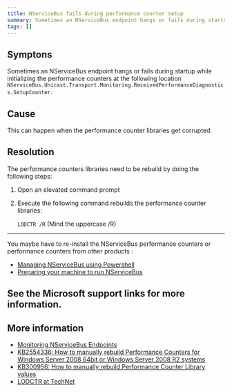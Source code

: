 ```yaml
---
title: NServiceBus fails during performance counter setup
summary: Sometimes an NServiceBus endpoint hangs or fails during startup while initializing the performance counters due corrupt performance counter libraries
tags: []
---
```


## Symptons

Sometimes an NServiceBus endpoint hangs or fails during startup while initializing the performance counters at the following location `NServiceBus.Unicast.Transport.Monitoring.ReceivedPerformanceDiagnostics.SetupCounter`.

## Cause 

This can happen when the performance counter libraries get corrupted.

## Resolution

The performance counters libraries need to be rebuild by doing the following steps:

1. Open an elevated command prompt
2. Execute the following command rebuilds the performance counter libraries:

    `LODCTR /R`  (Mind the uppercase /R)

---
You maybe have to re-install the NServiceBus performance counters or performance counters from other products :

 * [Managing NServiceBus using Powershell](managing-nservicebus-using-powershell)
 * [Preparing your machine to run NServiceBus](preparing-your-machine-to-run-nservicebus)

See the Microsoft support links for more information.
---


## More information

* [Monitoring NServiceBus Endpoints](monitoring-nservicebus-endpoints)
* [KB2554336: How to manually rebuild Performance Counters for Windows Server 2008 64bit or Windows Server 2008 R2 systems](http://support.microsoft.com/kb/2554336)
* [KB300956: How to manually rebuild Performance Counter Library values](http://support.microsoft.com/kb/300956) 
* [LODCTR at TechNet](http://technet.microsoft.com/en-us/library/bb490926.aspx)